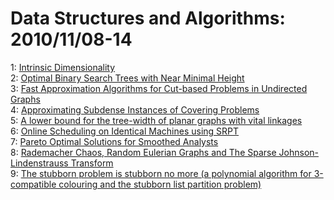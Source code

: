 # Data Structures and Algorithms: 2010/11/08-14  
1: [Intrinsic Dimensionality](https://doi.org/10.48550/arXiv.1007.5318)  
2: [Optimal Binary Search Trees with Near Minimal Height](https://doi.org/10.48550/arXiv.1011.1337)  
3: [Fast Approximation Algorithms for Cut-based Problems in Undirected  Graphs](https://doi.org/10.48550/arXiv.1008.1975)  
4: [Approximating Subdense Instances of Covering Problems](https://doi.org/10.48550/arXiv.1011.0078)  
5: [A lower bound for the tree-width of planar graphs with vital linkages](https://doi.org/10.48550/arXiv.1011.2136)  
6: [Online Scheduling on Identical Machines using SRPT](https://doi.org/10.48550/arXiv.1011.2187)  
7: [Pareto Optimal Solutions for Smoothed Analysts](https://doi.org/10.48550/arXiv.1011.2249)  
8: [Rademacher Chaos, Random Eulerian Graphs and The Sparse  Johnson-Lindenstrauss Transform](https://doi.org/10.48550/arXiv.1011.2590)  
9: [The stubborn problem is stubborn no more (a polynomial algorithm for  3-compatible colouring and the stubborn list partition problem)](https://doi.org/10.48550/arXiv.1004.5010)  